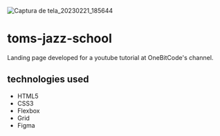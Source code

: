![Captura de tela_20230221_185644](https://user-images.githubusercontent.com/43050548/220467949-310dce95-db36-45ed-b6f9-5afcf2fafc2d.png)

# toms-jazz-school
Landing page developed for a youtube tutorial at OneBitCode's channel.

## technologies used

- HTML5
- CSS3
- Flexbox
- Grid
- Figma
